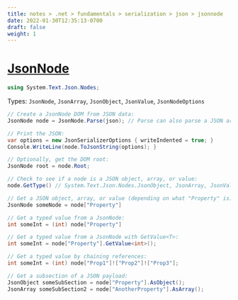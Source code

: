 ```yaml
---
title: notes > .net > fundamentals > serialization > json > jsonnode
date: 2022-01-30T12:35:13-0700
draft: false
weight: 1
---
```

# [JsonNode](https://docs.microsoft.com/en-us/dotnet/api/system.text.json.nodes.jsonnode?view=net-6.0)
```cs
using System.Text.Json.Nodes;
```

Types: `JsonNode`, `JsonArray`, `JsonObject`, `JsonValue`, `JsonNodeOptions`

```cs
// Create a JsonNode DOM from JSON data:
JsonNode node = JsonNode.Parse(json); // Parse can also parse a JSON array or JSON object.

// Print the JSON:
var options = new JsonSerializerOptions { writeIndented = true; }
Console.WriteLine(node.ToJsonString(options); }

// Optionally, get the DOM root:
JsonNode root = node.Root;

// Check to see if a node is a JSON object, array, or value:
node.GetType() // System.Text.Json.Nodes.JsonObject, JsonArray, JsonValue

// Get a JSON object, array, or value (depending on what "Property" is) from a JsonNode:
JsonNode someNode = node["Property"]

// Get a typed value from a JsonNode:
int someInt = (int) node["Property"]

// Get a typed value from a JsonNode with GetValue<T>:
int someInt = node["Property"].GetValue<int>();

// Get a typed value by chaining references:
int someInt = (int) node["Prop1"]!["Prop2"]!["Prop3"];

// Get a subsection of a JSON payload:
JsonObject someSubSection = node["Property"].AsObject();
JsonArray someSubSection2 = node["AnotherProperty"].AsArray();
```
